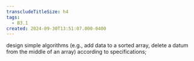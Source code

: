 ```yaml
---
transcludeTitleSize: h4
tags:
  - B3.1
created: 2024-09-30T13:51:07.000-0400
---
```

design simple algorithms (e.g., add data to a sorted array, delete a datum from the middle of an array) according to specifications;